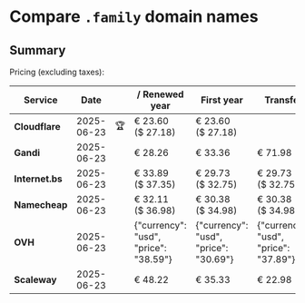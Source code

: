 # Compare `.family` domain names

## Summary

Pricing (excluding taxes):

| Service | Date |  | / Renewed year | First year | Transfer | Restoration |
|--|--|--|--|--|--|--|
| **Cloudflare** | 2025-06-23 | 🏆 | € 23.60<br>($ 27.18) | € 23.60<br>($ 27.18) |  |  |
| **Gandi** | 2025-06-23 |  | € 28.26 | € 33.36 | € 71.98 | € 99.31 |
| **Internet.bs** | 2025-06-23 |  | € 33.89<br>($ 37.35) | € 29.73<br>($ 32.75) | € 29.73<br>($ 32.75) | € 272.79<br>($ 300.55) |
| **Namecheap** | 2025-06-23 |  | € 32.11<br>($ 36.98) | € 30.38<br>($ 34.98) | € 30.38<br>($ 34.98) |  |
| **OVH** | 2025-06-23 |  | {"currency": "usd", "price": "38.59"} | {"currency": "usd", "price": "30.69"} | {"currency": "usd", "price": "37.89"} |  |
| **Scaleway** | 2025-06-23 |  | € 48.22 | € 35.33 | € 22.98 | € 49.99 |
